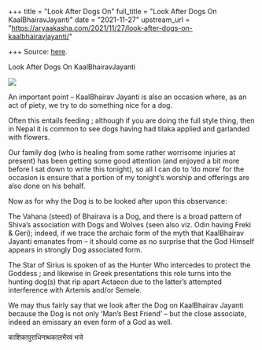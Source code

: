 +++
title = "Look After Dogs On"
full_title = "Look After Dogs On KaalBhairavJayanti"
date = "2021-11-27"
upstream_url = "https://aryaakasha.com/2021/11/27/look-after-dogs-on-kaalbhairavjayanti/"

+++
Source: [here](https://aryaakasha.com/2021/11/27/look-after-dogs-on-kaalbhairavjayanti/).

Look After Dogs On KaalBhairavJayanti

![](https://aryaakasha.files.wordpress.com/2021/11/122518708_2858343967731009_3410438144163667693_n.jpg?w=640)

An important point – KaalBhairav Jayanti is also an occasion where, as
an act of piety, we try to do something nice for a dog.

Often this entails feeding ; although if you are doing the full style
thing, then in Nepal it is common to see dogs having had tilaka applied
and garlanded with flowers.

Our family dog (who is healing from some rather worrisome injuries at
present) has been getting some good attention (and enjoyed a bit more
before I sat down to write this tonight), so all I can do to ‘do more’
for the occasion is ensure that a portion of my tonight’s worship and
offerings are also done on his behalf.

Now as for why the Dog is to be looked after upon this observance:

The Vahana (steed) of Bhairava is a Dog, and there is a broad pattern of
Shiva’s association with Dogs and Wolves (seen also viz. Odin having
Freki & Geri); indeed, if we trace the archaic form of the myth that
KaalBhairav Jayanti emanates from – it should come as no surprise that
the God Himself appears in strongly Dog associated form.

The Star of Sirius is spoken of as the Hunter Who intercedes to protect
the Goddess ; and likewise in Greek presentations this role turns into
the hunting dog(s) that rip apart Actaeon due to the latter’s attempted
interference with Artemis and/or Semele.

We may thus fairly say that we look after the Dog on KaalBhairav Jayanti
because the Dog is not only ‘Man’s Best Friend’ – but the close
associate, indeed an emissary an even form of a God as well.

काशिकापुराधिनाथकालभैरवं भजे
